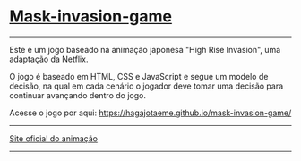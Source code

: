 # <a href="https://hagajotaeme.github.io/mask-invasion-game/">Mask-invasion-game</a>

<hr>

Este é um jogo baseado na animação japonesa "High Rise Invasion", uma adaptação da Netflix.

O jogo é baseado em HTML, CSS e JavaScript e segue um modelo de decisão, na qual em cada cenário o jogador
deve tomar uma decisão para continuar avançando dentro do jogo.

Acesse o jogo por aqui: https://hagajotaeme.github.io/mask-invasion-game/


<hr>

<a href="https://high-rise-invasion.com/" target="_blank">Site oficial do animação</a>
<br>

<hr>
